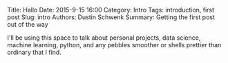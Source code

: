 Title: Hallo
Date: 2015-9-15 16:00
Category: Intro	
Tags: introduction, first post
Slug: intro
Authors: Dustin Schwenk
Summary: Getting the first post out of the way

I'll be using this space to talk about personal projects, data science, machine learning, python, and any pebbles smoother or shells prettier than ordinary that I find.

